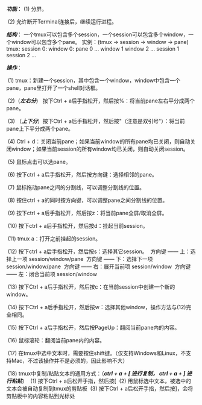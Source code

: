 ***功能***：
    (1) 分屏。

​    (2) 允许断开Terminal连接后，继续运行进程。

***结构***：
    一个tmux可以包含多个session，一个session可以包含多个window，一个window可以包含多个pane。
    实例：(tmux -> session -> window -> pane)
        tmux:
            session 0:
                window 0:
                    pane 0
                                       ...
                window 1
                window 2
                ...
            session 1
            session 2
            ...

***操作***：

​    (1) tmux：新建一个session，其中包含一个window，window中包含一个pane，pane里打开了一个shell对话框。

​    (2)（***左右分***） 按下Ctrl + a后手指松开，然后按%：将当前pane左右平分成两个pane。

​    (3) （***上下分***）按下Ctrl + a后手指松开，然后按"（注意是双引号"）：将当前pane上下平分成两个pane。

​    (4) Ctrl + d：关闭当前pane；如果当前window的所有pane均已关闭，则自动关闭window；如果当前session的所有window均已关闭，则自动关闭session。

​    (5) 鼠标点击可以选pane。

​    (6) 按下ctrl + a后手指松开，然后按方向键：选择相邻的pane。

​    (7) 鼠标拖动pane之间的分割线，可以调整分割线的位置。

​    (8) 按住ctrl + a的同时按方向键，可以调整pane之间分割线的位置。

​    (9) 按下ctrl + a后手指松开，然后按z：将当前pane全屏/取消全屏。

​    (10) 按下ctrl + a后手指松开，然后按d：挂起当前session。

​    (11) tmux a：打开之前挂起的session。

​    (12) 按下ctrl + a后手指松开，然后按s：选择其它session。
​        方向键 —— 上：选择上一项 session/window/pane
​        方向键 —— 下：选择下一项 session/window/pane
​        方向键 —— 右：展开当前项 session/window
​        方向键 —— 左：闭合当前项 session/window

​    (13) 按下Ctrl + a后手指松开，然后按c：在当前session中创建一个新的window。

​    (14) 按下Ctrl + a后手指松开，然后按w：选择其他window，操作方法与(12)完全相同。

​    (15) 按下Ctrl + a后手指松开，然后按PageUp：翻阅当前pane内的内容。

​    (16) 鼠标滚轮：翻阅当前pane内的内容。

​    (17) 在tmux中选中文本时，需要按住shift键。（仅支持Windows和Linux，不支持Mac，不过该操作并不是必须的，因此影响不大）

​    (18) tmux中复制/粘贴文本的通用方式：（***ctrl + a + [ 进行复制， ctrl + a + ] 进行粘贴***）
​        (1) 按下Ctrl + a后松开手指，然后按[
​        (2) 用鼠标选中文本，被选中的文本会被自动复制到tmux的剪贴板
​        (3) 按下Ctrl + a后松开手指，然后按]，会将剪贴板中的内容粘贴到光标处

